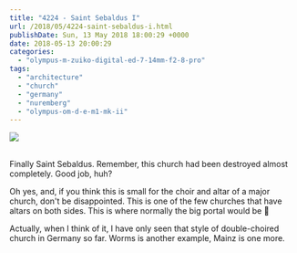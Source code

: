 ```yaml
---
title: "4224 - Saint Sebaldus I"
url: /2018/05/4224-saint-sebaldus-i.html
publishDate: Sun, 13 May 2018 18:00:29 +0000
date: 2018-05-13 20:00:29
categories: 
  - "olympus-m-zuiko-digital-ed-7-14mm-f2-8-pro"
tags: 
  - "architecture"
  - "church"
  - "germany"
  - "nuremberg"
  - "olympus-om-d-e-m1-mk-ii"
---
```

<div class="container">
<div class="center"><a target="_blank" href="https://d25zfm9zpd7gm5.cloudfront.net/1200x1200/2017/20170620_110024_lr.jpg"><img class="webfeedsFeaturedVisual" src="https://d25zfm9zpd7gm5.cloudfront.net/0600x0600/2017/20170620_110024_lr.jpg" /></a></div>
</div>
<br />

Finally Saint Sebaldus. Remember, this church had been destroyed almost completely. Good job, huh?

Oh yes, and, if you think this is small for the choir and altar of a major church, don't be disappointed. This is one of the few churches that have altars on both sides. This is where normally the big portal would be 🙂

Actually, when I think of it, I have only seen that style of double-choired church in Germany so far. Worms is another example, Mainz is one more.
